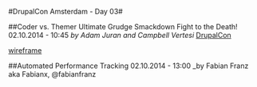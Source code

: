 #DrupalCon Amsterdam - Day 03#

##Coder vs. Themer Ultimate Grudge Smackdown Fight to the Death!
02.10.2014 - 10:45
_by Adam Juran and Campbell Vertesi_
[DrupalCon](https://amsterdam2014.drupal.org/session/coder-vs-themer-ultimate-grudge-smackdown-fight-death)

[wireframe](http://git.io/cvst)

##Automated Performance Tracking
02.10.2014 - 13:00
_by Fabian Franz aka Fabianx, @fabianfranz